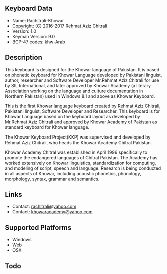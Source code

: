 Keyboard Data
-------------

* Name:           Rachitrali-Khowar
* Copyright:      (C) 2016-2017 Rehmat Aziz Chitrali
* Version:        1.0
* Keyman Version: 9.0
* BCP-47 codes:   khw-Arab

Description
-----------

This keyboard is designed for the Khowar language of Pakistan. It is based on phonetic keyboard for Khowar Language
developed by Pakistani linguist, author, researcher and Software Developer Mr.Rehmat Aziz Chitrali for
use by SIL International, and later approved by Khowar Academy (a literary Association working on the
language and culture documentation in Northern Pakistan) used in Windows 8.1 and above as Khowar Keyboard.

This is the first Khowar language keyboard created by Rehmat Aziz Chitrali, Pakistani linguist,
Software Developer and Researcher. This keyboard is for Khowar Language based on the keyboard layout
as developed by Mr.Rehmat Aziz Chitrali and approved by Khowar Academy of Pakistan as standard keyboard
for Khowar language.

The Khowar Keyboard Project(KKP) was supervised and developed by Rehmat Aziz Chitrali, who heads the
Khowar Academy Chitral Pakistan.

Khowar Academy Chitral was established in April 1996 specifically to promote the endangered languages
of Chitral Pakistan. The Academy has worked extensively on Khowar linguistics, standardization for
computing, and modeling of script, speech and language. Research is being conducted in all aspects of
Khowar, including acoustic phonetics, phonology, morphology, syntax, grammar and semantics.

Links
-----

 * Contact: <rachitrali@yahoo.com>
 * Contact: <khowaracademy@yahoo.com>

Supported Platforms
-------------------
 * Windows
 * Web
 * OSX

Todo
----
